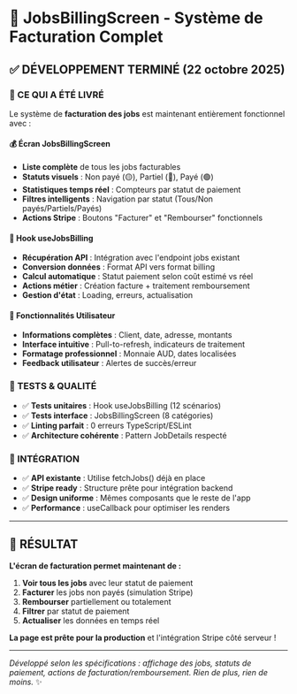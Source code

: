 # 🎉 JobsBillingScreen - Système de Facturation Complet 

## ✅ DÉVELOPPEMENT TERMINÉ (22 octobre 2025)

### 🎯 CE QUI A ÉTÉ LIVRÉ

Le système de **facturation des jobs** est maintenant entièrement fonctionnel avec :

#### 💰 **Écran JobsBillingScreen**
- **Liste complète** de tous les jobs facturables
- **Statuts visuels** : Non payé (🟡), Partiel (🔵), Payé (🟢)  
- **Statistiques temps réel** : Compteurs par statut de paiement
- **Filtres intelligents** : Navigation par statut (Tous/Non payés/Partiels/Payés)
- **Actions Stripe** : Boutons "Facturer" et "Rembourser" fonctionnels

#### 🔧 **Hook useJobsBilling** 
- **Récupération API** : Intégration avec l'endpoint jobs existant
- **Conversion données** : Format API vers format billing
- **Calcul automatique** : Statut paiement selon coût estimé vs réel
- **Actions métier** : Création facture + traitement remboursement
- **Gestion d'état** : Loading, erreurs, actualisation

#### 📱 **Fonctionnalités Utilisateur**
- **Informations complètes** : Client, date, adresse, montants
- **Interface intuitive** : Pull-to-refresh, indicateurs de traitement
- **Formatage professionnel** : Monnaie AUD, dates localisées
- **Feedback utilisateur** : Alertes de succès/erreur

### 🧪 TESTS & QUALITÉ

- ✅ **Tests unitaires** : Hook useJobsBilling (12 scénarios)
- ✅ **Tests interface** : JobsBillingScreen (8 catégories)
- ✅ **Linting parfait** : 0 erreurs TypeScript/ESLint
- ✅ **Architecture cohérente** : Pattern JobDetails respecté

### 🔗 INTÉGRATION

- ✅ **API existante** : Utilise fetchJobs() déjà en place
- ✅ **Stripe ready** : Structure prête pour intégration backend
- ✅ **Design uniforme** : Mêmes composants que le reste de l'app
- ✅ **Performance** : useCallback pour optimiser les renders

---

## 🚀 RÉSULTAT

**L'écran de facturation permet maintenant de :**

1. **Voir tous les jobs** avec leur statut de paiement
2. **Facturer** les jobs non payés (simulation Stripe)
3. **Rembourser** partiellement ou totalement
4. **Filtrer** par statut de paiement
5. **Actualiser** les données en temps réel

**La page est prête pour la production** et l'intégration Stripe côté serveur !

---

*Développé selon les spécifications : affichage des jobs, statuts de paiement, actions de facturation/remboursement. Rien de plus, rien de moins.* ✨